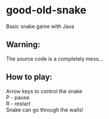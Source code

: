 # good-old-snake
Basic snake game with Java

## Warning:
The source code is a completely mess...

## How to play:
Arrow keys to control the snake\
P - pause\
R - restart\
Snake can go through the walls!
